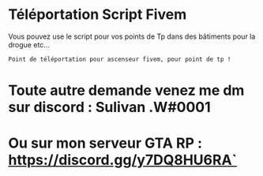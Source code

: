 # Téléportation Script Fivem

Vous pouvez use le script pour vos points de Tp dans des bâtiments pour la drogue etc...

`Point de téléportation pour ascenseur fivem, pour point de tp !`
# Toute autre demande venez me dm sur discord : Sulivan .W#0001
# Ou sur mon serveur GTA RP : https://discord.gg/y7DQ8HU6RA`
